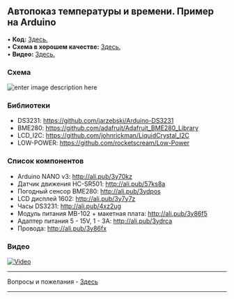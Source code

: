 ## Автопоказ температуры и времени. Пример на Arduino
• **Код:** [Здесь.](/all_here/142/code.txt)  
• **Схема в хорошем качестве:** [Здесь.](https://i.imgur.com/TkkoJrO.jpg)  
• **Видео:** [Здесь.](https://youtu.be/TkHT-4lZhZo)  

### Схема
![enter image description here](https://i.imgur.com/TkkoJrO.jpg)

### Библиотеки
- DS3231: https://github.com/jarzebski/Arduino-DS3231
- BME280: https://github.com/adafruit/Adafruit_BME280_Library
- LCD_I2C: https://github.com/johnrickman/LiquidCrystal_I2C
- LOW-POWER: https://github.com/rocketscream/Low-Power

### Список компонентов
- Arduino NANO v3: http://ali.pub/3y70kz
- Датчик движения HC-SR501: http://ali.pub/57ks8a
- Погодный сенсор BME280: http://ali.pub/3ydpos
- LCD дисплей 1602: http://ali.pub/3y7y7z
- Часы DS3231: http://ali.pub/4xz2ug
- Модуль питания MB-102 + макетная плата: http://ali.pub/3y86f5
- Адаптер питания 5 - 15V, 1 - 3A: http://ali.pub/3ydrca
- Провода: http://ali.pub/3y86fx

### Видео
[![Video](https://img.youtube.com/vi/TkHT-4lZhZo/maxresdefault.jpg)](https://youtu.be/TkHT-4lZhZo)

---

Вопросы и пожелания - [Здесь](https://www.youtube.com/c/Bytevideo/)

---
